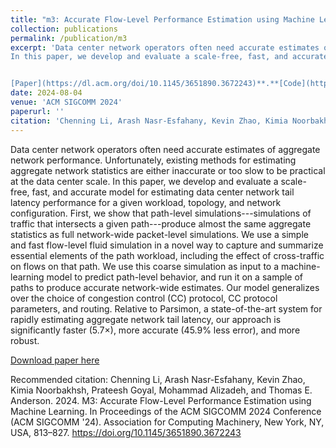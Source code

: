 ```yaml
---
title: "m3: Accurate Flow-Level Performance Estimation using Machine Learning"
collection: publications
permalink: /publication/m3
excerpt: 'Data center network operators often need accurate estimates of aggregate network performance. Unfortunately, existing methods for estimating aggregate network statistics are either inaccurate or too slow to be practical at the data center scale.
In this paper, we develop and evaluate a scale-free, fast, and accurate model for estimating data center network tail latency performance for a given workload, topology, and network configuration. First, we show that path-level simulations---simulations of traffic that intersects a given path---produce almost the same aggregate statistics as full network-wide packet-level simulations. We use a simple and fast flow-level fluid simulation in a novel way to capture and summarize essential elements of the path workload, including the effect of cross-traffic on flows on that path. We use this coarse simulation as input to a machine-learning model to predict path-level behavior, and run it on a sample of paths to produce accurate network-wide estimates. Our model generalizes over the choice of congestion control (CC) protocol, CC protocol parameters, and routing. Relative to Parsimon, a state-of-the-art system for rapidly estimating aggregate network tail latency, our approach is significantly faster (5.7×), more accurate (45.9% less error), and more robust.


[Paper](https://dl.acm.org/doi/10.1145/3651890.3672243)**.**[Code](https://github.com/netiken/m3)'
date: 2024-08-04
venue: 'ACM SIGCOMM 2024'
paperurl: ''
citation: 'Chenning Li, Arash Nasr-Esfahany, Kevin Zhao, Kimia Noorbakhsh, Prateesh Goyal, Mohammad Alizadeh, and Thomas E. Anderson. 2024. M3: Accurate Flow-Level Performance Estimation using Machine Learning. In Proceedings of the ACM SIGCOMM 2024 Conference (ACM SIGCOMM '24). Association for Computing Machinery, New York, NY, USA, 813–827. https://doi.org/10.1145/3651890.3672243'
---
```

Data center network operators often need accurate estimates of aggregate network performance. Unfortunately, existing methods for estimating aggregate network statistics are either inaccurate or too slow to be practical at the data center scale.
In this paper, we develop and evaluate a scale-free, fast, and accurate model for estimating data center network tail latency performance for a given workload, topology, and network configuration. First, we show that path-level simulations---simulations of traffic that intersects a given path---produce almost the same aggregate statistics as full network-wide packet-level simulations. We use a simple and fast flow-level fluid simulation in a novel way to capture and summarize essential elements of the path workload, including the effect of cross-traffic on flows on that path. We use this coarse simulation as input to a machine-learning model to predict path-level behavior, and run it on a sample of paths to produce accurate network-wide estimates. Our model generalizes over the choice of congestion control (CC) protocol, CC protocol parameters, and routing. Relative to Parsimon, a state-of-the-art system for rapidly estimating aggregate network tail latency, our approach is significantly faster (5.7×), more accurate (45.9% less error), and more robust.

[Download paper here](https://dl.acm.org/doi/10.1145/3651890.3672243)

Recommended citation: Chenning Li, Arash Nasr-Esfahany, Kevin Zhao, Kimia Noorbakhsh, Prateesh Goyal, Mohammad Alizadeh, and Thomas E. Anderson. 2024. M3: Accurate Flow-Level Performance Estimation using Machine Learning. In Proceedings of the ACM SIGCOMM 2024 Conference (ACM SIGCOMM '24). Association for Computing Machinery, New York, NY, USA, 813–827. https://doi.org/10.1145/3651890.3672243
